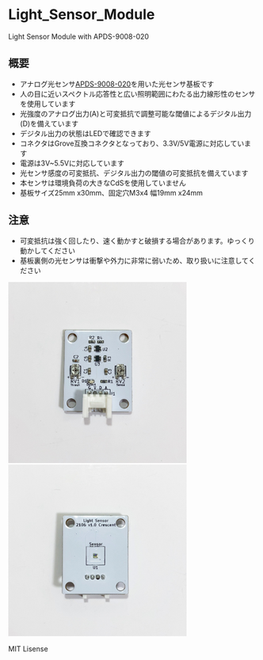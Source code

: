 # Light_Sensor_Module

Light Sensor Module with APDS-9008-020

## 概要 
  * アナログ光センサ[APDS-9008-020][1]を用いた光センサ基板です  
  * 人の目に近いスペクトル応答性と広い照明範囲にわたる出力線形性のセンサを使用しています  
  * 光強度のアナログ出力(A)と可変抵抗で調整可能な閾値によるデジタル出力(D)を備えています  
  * デジタル出力の状態はLEDで確認できます  
  * コネクタはGrove互換コネクタとなっており、3.3V/5V電源に対応しています  
  * 電源は3V~5.5Vに対応しています  
  * 光センサ感度の可変抵抗、デジタル出力の閾値の可変抵抗を備えています  
  * 本センサは環境負荷の大きなCdSを使用していません  
  * 基板サイズ25mm x30mm、固定穴M3x4 幅19mm x24mm  

## 注意 
  * 可変抵抗は強く回したり、速く動かすと破損する場合があります。ゆっくり動かしてください     
  * 基板裏側の光センサは衝撃や外力に非常に弱いため、取り扱いに注意してください    
 
 <img src="https://raw.githubusercontent.com/meerstern/Light_Sensor_Module/main/IMG/img1.JPG" width="360">
 <img src="https://raw.githubusercontent.com/meerstern/Light_Sensor_Module/main/IMG/img2.JPG" width="360">
 
 
[1]: https://jp.broadcom.com/products/optical-sensors/ambient-light-photo-sensors/apds-9008 "*1"

MIT Lisense
